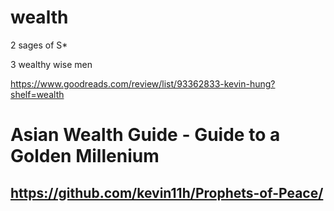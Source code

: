 # wealth

2 sages of S*

3 wealthy wise men

https://www.goodreads.com/review/list/93362833-kevin-hung?shelf=wealth

# Asian Wealth Guide - Guide to a Golden Millenium

## https://github.com/kevin11h/Prophets-of-Peace/
